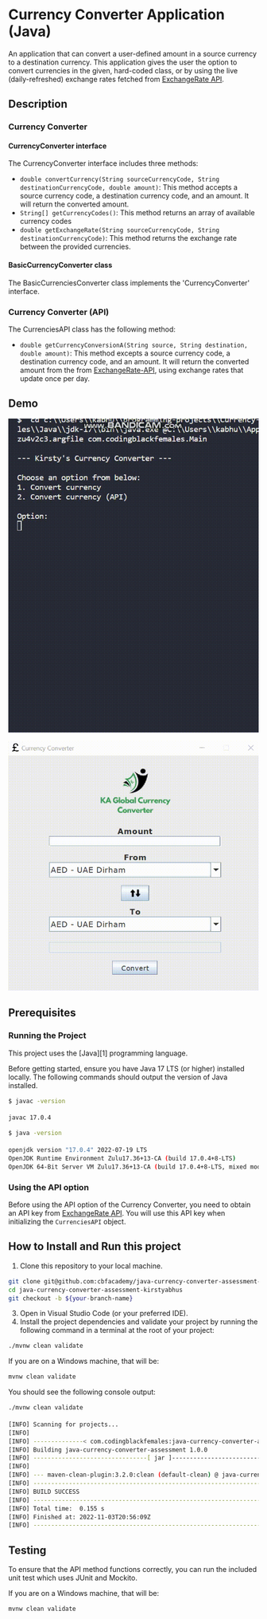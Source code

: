 # Currency Converter Application (Java)

An application that can convert a user-defined amount in a source currency to a destination currency. This application gives the user the option to convert currencies in the given, hard-coded class, or by using the live (daily-refreshed) exchange rates fetched from [ExchangeRate API](https://v6.exchangerate-api.com/). 
## Description
### Currency Converter
#### CurrencyConverter interface
The CurrencyConverter interface includes three methods:
- `double convertCurrency(String sourceCurrencyCode, String destinationCurrencyCode, double amount)`: This method accepts a source currency code, a destination currency code, and an amount. It will return the converted amount.
- `String[] getCurrencyCodes()`: This method returns an array of available currency codes
- `double getExchangeRate(String sourceCurrencyCode, String destinationCurrencyCode)`: This method returns the exchange rate between the provided currencies.
#### BasicCurrencyConverter class
The BasicCurrenciesConverter class implements the 'CurrencyConverter' interface. 
### Currency Converter (API)
The CurrenciesAPI class has the following method:
- `double getCurrencyConversionA(String source, String destination, double amount)`: This method excepts a source currency code, a destination currency code, and an amount. It will return the converted amount from the from [ExchangeRate-API](https://v6.exchangerate-api.com/), using exchange rates that update once per day.

## Demo
<p align="center">
  <img src="images/CLI.gif" alt="Currency Converter CLI demo" />
</p>
<p align="center">
  <img src="images/SWING.gif" alt="Currency Converter SWING GUI demo" />
</p>

## Prerequisites
### Running the Project
This project uses the [Java][1] programming language.

Before getting started, ensure you have Java 17 LTS (or higher) installed locally. The following commands should output the version of Java installed.

```bash
$ javac -version

javac 17.0.4
```

```bash
$ java -version

openjdk version "17.0.4" 2022-07-19 LTS
OpenJDK Runtime Environment Zulu17.36+13-CA (build 17.0.4+8-LTS)
OpenJDK 64-Bit Server VM Zulu17.36+13-CA (build 17.0.4+8-LTS, mixed mode, sharing)
```
### Using the API option
Before using the API option of the Currency Converter, you need to obtain an API key from [ExchangeRate API](https://v6.exchangerate-api.com/). You will use this API key when initializing the `CurrenciesAPI` object.

## How to Install and Run this project

1. Clone this repository to your local machine.
```bash
git clone git@github.com:cbfacademy/java-currency-converter-assessment-kirstyabhus.git
cd java-currency-converter-assessment-kirstyabhus
git checkout -b ${your-branch-name}
```

3. Open in Visual Studio Code (or your preferred IDE).
4. Install the project dependencies and validate your project by running the following command in a terminal at the root of your project:

```bash
./mvnw clean validate
```

If you are on a Windows machine, that will be:

```bat
mvnw clean validate
```

You should see the following console output:

```bash
./mvnw clean validate

[INFO] Scanning for projects...
[INFO] 
[INFO] --------------< com.codingblackfemales:java-currency-converter-assessment >-----------------
[INFO] Building java-currency-converter-assessment 1.0.0
[INFO] --------------------------------[ jar ]---------------------------------
[INFO] 
[INFO] --- maven-clean-plugin:3.2.0:clean (default-clean) @ java-currency-converter-assessment ---
[INFO] ------------------------------------------------------------------------
[INFO] BUILD SUCCESS
[INFO] ------------------------------------------------------------------------
[INFO] Total time:  0.155 s
[INFO] Finished at: 2022-11-03T20:56:09Z
[INFO] ------------------------------------------------------------------------

```

## Testing
To ensure that the API method functions correctly, you can run the included unit test which uses JUnit and Mockito.

If you are on a Windows machine, that will be:

```bat
mvnw clean validate
```

